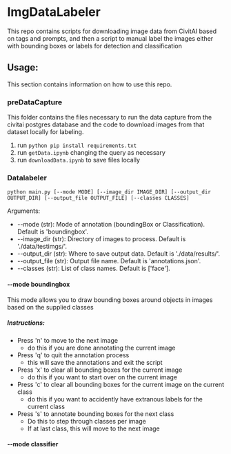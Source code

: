 # ImgDataLabeler
This repo contains scripts for downloading image data from CivitAI based on tags and prompts, and then a script to manual label the images either with bounding boxes or labels for detection and classification

## Usage:

This section contains information on how to use this repo. 

### preDataCapture

This folder contains the files necessary to run the data capture from the civitai postgres database and the code to download images from that dataset locally for labeling.

1. run `python pip install requirements.txt`
2. run `getData.ipynb` changing the query as necessary
3. run `downloadData.ipynb` to save files locally

### Datalabeler

`python main.py [--mode MODE] [--image_dir IMAGE_DIR] [--output_dir OUTPUT_DIR] [--output_file OUTPUT_FILE] [--classes CLASSES]`

Arguments:
- --mode (str): Mode of annotation (boundingBox or Classification). Default is 'boundingbox'.
- --image_dir (str): Directory of images to process. Default is './data/testimgs/'.
- --output_dir (str): Where to save output data. Default is './data/results/'.
- --output_file (str): Output file name. Default is 'annotations.json'.
- --classes (str): List of class names. Default is ['face'].

#### --mode boundingbox

This mode allows you to draw bounding boxes around objects in images based on the supplied classes
##### Instructions:
- Press 'n' to move to the next image 
    - do this if you are done annotating the current image
- Press 'q' to quit the annotation process 
    - this will save the annotations and exit the script
- Press 'x' to clear all bounding boxes for the current image 
    - do this if you want to start over on the current image
- Press 'c' to clear all bounding boxes for the current image on the current class
    - do this if you want to accidently have extranous labels for the current class
- Press 's' to annotate bounding boxes for the next class
    - Do this to step through classes per image
    - If at last class, this will move to the next image

#### --mode classifier